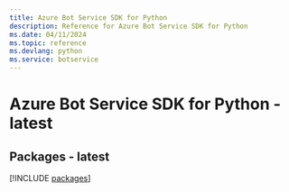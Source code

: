 ```yaml
---
title: Azure Bot Service SDK for Python
description: Reference for Azure Bot Service SDK for Python
ms.date: 04/11/2024
ms.topic: reference
ms.devlang: python
ms.service: botservice
---
```

# Azure Bot Service SDK for Python - latest
## Packages - latest
[!INCLUDE [packages](bot-service-index.md)]
